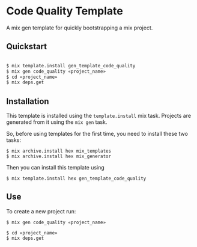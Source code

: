 # Code Quality Template

A mix gen template for quickly bootstrapping a mix project.


## Quickstart

```sh

$ mix template.install gen_template_code_quality
$ mix gen code_quality «project_name»
$ cd «project_name»
$ mix deps.get

```

## Installation

This template is installed using the `template.install` mix task.
Projects are generated from it using the `mix gen` task.

So, before using templates for the first time, you need to install these two tasks:

```
$ mix archive.install hex mix_templates
$ mix archive.install hex mix_generator
```

Then you can install this template using

```
$ mix template.install hex gen_template_code_quality
```

## Use

To create a new project run:

```
$ mix gen code_quality «project_name»

$ cd «project_name»
$ mix deps.get
```
